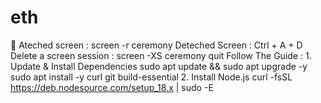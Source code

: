 # eth
🔄 Ateched screen : screen -r ceremony Deteched Screen : Ctrl + A + D Delete a screen session : screen -XS ceremony quit Follow The Guide : 1. Update &amp; Install Dependencies sudo apt update &amp;&amp; sudo apt upgrade -y sudo apt install -y curl git build-essential 2. Install Node.js curl -fsSL https://deb.nodesource.com/setup_18.x | sudo -E 
